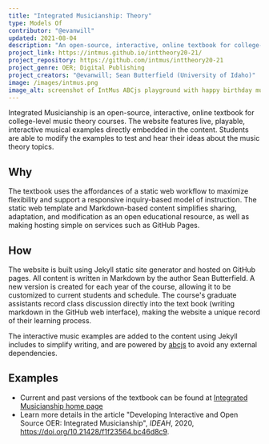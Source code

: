 ```yaml
---
title: "Integrated Musicianship: Theory"
type: Models Of
contributor: "@evanwill"
updated: 2021-08-04
description: "An open-source, interactive, online textbook for college-level music theory courses."
project_link: https://intmus.github.io/inttheory20-21/
project_repository: https://github.com/intmus/inttheory20-21 
project_genre: OER; Digital Publishing
project_creators: "@evanwill; Sean Butterfield (University of Idaho)"
image: /images/intmus.png
image_alt: screenshot of IntMus ABCjs playground with happy birthday music displaying
---
```


Integrated Musicianship is an open-source, interactive, online textbook for college-level music theory courses. 
The website features live, playable, interactive musical examples directly embedded in the content.
Students are able to modify the examples to test and hear their ideas about the music theory topics.

## Why

The textbook uses the affordances of a static web workflow to maximize flexibility and support a responsive inquiry-based model of instruction.
The static web template and Markdown-based content simplifies sharing, adaptation, and modification as an open educational resource, as well as making hosting simple on services such as GitHub Pages.

## How

The website is built using Jekyll static site generator and hosted on GitHub pages. 
All content is written in Markdown by the author Sean Butterfield.
A new version is created for each year of the course, allowing it to be customized to current students and schedule.
The course's graduate assistants record class discussion directly into the text book (writing markdown in the GitHub web interface), making the website a unique record of their learning process.

The interactive music examples are added to the content using Jekyll includes to simplify writing, and are powered by [abcjs](https://github.com/paulrosen/abcjs) to avoid any external dependencies.

## Examples

- Current and past versions of the textbook can be found at [Integrated Musicianship home page](https://intmus.github.io/)
- Learn more details in the article "Developing Interactive and Open Source OER: Integrated Musicianship", *IDEAH*, 2020, <https://doi.org/10.21428/f1f23564.bc46d8c9>.
